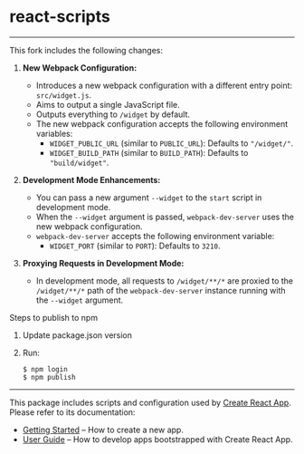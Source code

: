 # react-scripts

---

This fork includes the following changes:

1. **New Webpack Configuration:**

   - Introduces a new webpack configuration with a different entry point: `src/widget.js`.
   - Aims to output a single JavaScript file.
   - Outputs everything to `/widget` by default.
   - The new webpack configuration accepts the following environment variables:
     - `WIDGET_PUBLIC_URL` (similar to `PUBLIC_URL`): Defaults to `"/widget/"`.
     - `WIDGET_BUILD_PATH` (similar to `BUILD_PATH`): Defaults to `"build/widget"`.

2. **Development Mode Enhancements:**

   - You can pass a new argument `--widget` to the `start` script in development mode.
   - When the `--widget` argument is passed, `webpack-dev-server` uses the new webpack configuration.
   - `webpack-dev-server` accepts the following environment variable:
     - `WIDGET_PORT` (similar to `PORT`): Defaults to `3210`.

3. **Proxying Requests in Development Mode:**
   - In development mode, all requests to `/widget/**/*` are proxied to the `/widget/**/*` path of the `webpack-dev-server` instance running with the `--widget` argument.

Steps to publish to npm

1. Update package.json version
1. Run:

   ```
   $ npm login
   $ npm publish
   ```

---

This package includes scripts and configuration used by [Create React App](https://github.com/facebook/create-react-app).<br>
Please refer to its documentation:

- [Getting Started](https://facebook.github.io/create-react-app/docs/getting-started) – How to create a new app.
- [User Guide](https://facebook.github.io/create-react-app/) – How to develop apps bootstrapped with Create React App.
